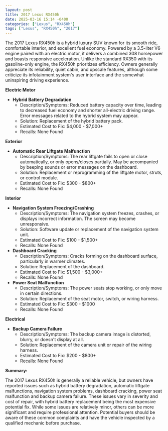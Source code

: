 ```yaml
---
layout: post
title: 2017 Lexus RX450h
date: 2025-03-16 15:14 -0400
categories: ["Lexus", "RX450h"]
tags: ["Lexus", "RX450h", "2017"]
---
```

The 2017 Lexus RX450h is a hybrid luxury SUV known for its smooth ride, comfortable interior, and excellent fuel economy. Powered by a 3.5-liter V6 engine paired with an electric motor, it delivers a combined 308 horsepower and boasts responsive acceleration. Unlike the standard RX350 with its gasoline-only engine, the RX450h prioritizes efficiency. Owners generally appreciate its reliability, quiet cabin, and upscale features, although some criticize its infotainment system's user interface and the somewhat uninspiring driving experience.

**Electric Motor**

*   **Hybrid Battery Degradation**
    *   Description/Symptoms: Reduced battery capacity over time, leading to decreased fuel economy and shorter all-electric driving range. Error messages related to the hybrid system may appear.
    *   Solution: Replacement of the hybrid battery pack.
    *   Estimated Cost to Fix: $4,000 - $7,000+
    *   Recalls: None Found

**Exterior**

*   **Automatic Rear Liftgate Malfunction**
    *   Description/Symptoms: The rear liftgate fails to open or close automatically, or only opens/closes partially. May be accompanied by beeping sounds or error messages on the dashboard.
    *   Solution: Replacement or reprogramming of the liftgate motor, struts, or control module.
    *   Estimated Cost to Fix: $300 - $800+
    *   Recalls: None Found

**Interior**

*   **Navigation System Freezing/Crashing**
    *   Description/Symptoms: The navigation system freezes, crashes, or displays incorrect information. The screen may become unresponsive.
    *   Solution: Software update or replacement of the navigation system unit.
    *   Estimated Cost to Fix: $100 - $1,500+
    *   Recalls: None Found
*   **Dashboard Cracking**
    *   Description/Symptoms: Cracks forming on the dashboard surface, particularly in warmer climates.
    *   Solution: Replacement of the dashboard.
    *   Estimated Cost to Fix: $1,500 - $3,000+
    *   Recalls: None Found
*   **Power Seat Malfunction**
    *   Description/Symptoms: The power seats stop working, or only move in certain directions.
    *   Solution: Replacement of the seat motor, switch, or wiring harness.
    *   Estimated Cost to Fix: $300 - $1000
    *   Recalls: None Found

**Electrical**

*   **Backup Camera Failure**
    *   Description/Symptoms: The backup camera image is distorted, blurry, or doesn't display at all.
    *   Solution: Replacement of the camera unit or repair of the wiring harness.
    *   Estimated Cost to Fix: $200 - $800+
    *   Recalls: None Found

**Summary:**

The 2017 Lexus RX450h is generally a reliable vehicle, but owners have reported issues such as hybrid battery degradation, automatic liftgate malfunctions, navigation system problems, dashboard cracking, power seat malfunction and backup camera failure. These issues vary in severity and cost of repair, with hybrid battery replacement being the most expensive potential fix. While some issues are relatively minor, others can be more significant and require professional attention. Potential buyers should be aware of these common complaints and have the vehicle inspected by a qualified mechanic before purchase.


